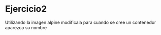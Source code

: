 # Ejercicio2
Utilizando la imagen alpine modificala para cuando se cree un contenedor aparezca su nombre
